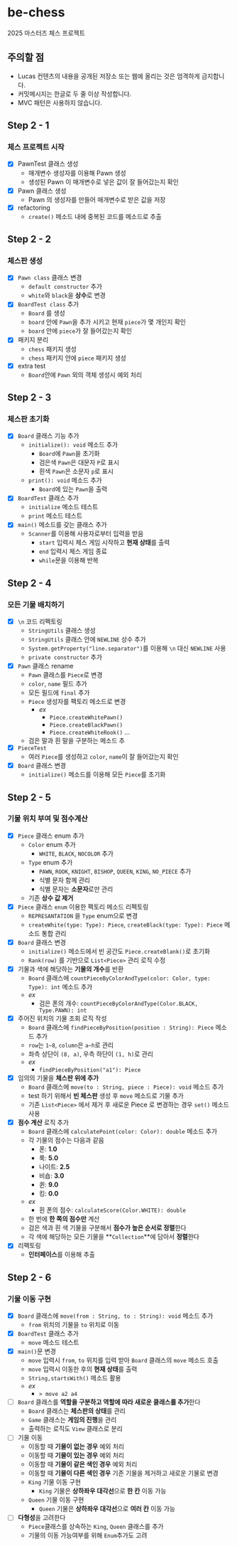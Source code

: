 # be-chess

2025 마스터즈 체스 프로젝트

## 주의할 점

- Lucas 컨텐츠의 내용을 공개된 저장소 또는 웹에 올리는 것은 엄격하게 금지합니다.
- 커밋메시지는 한글로 두 줄 이상 작성합니다.
- MVC 패턴은 사용하지 않습니다.

## Step 2 - 1

### 체스 프로젝트 시작

- [x] PawnTest 클래스 생성
  - 매개변수 생성자를 이용해 Pawn 생성
  - 생성된 Pawn 이 매개변수로 넣은 값이 잘 들어갔는지 확인
- [x] Pawn 클래스 생성
  - Pawn 의 생성자를 만들어 매개변수로 받은 값을 저장
- [x] refactoring
  - `create()` 메소드 내에 중복된 코드를 메소드로 추출

## Step 2 - 2

### 체스판 생성

- [x] `Pawn class` 클래스 변경
  - `default constructor` 추가
  - `white`와 `black`을 **상수**로 변경
- [x] `BoardTest class` 추가
  - `Board` 를 생성
  - `board` 안에 `Pawn`을 추가 시키고 현재 `piece`가 몇 개인지 확인
  - `board` 안에 `piece`가 잘 들어갔는지 확인
- [x] 패키지 분리
  - `chess` 패키지 생성
  - `chess` 패키지 안에 `piece` 패키지 생성
- [x] extra test
  -  `Board`안에 `Pawn` 외의 객체 생성시 예외 처리

## Step 2 - 3

### 체스판 초기화

- [x] `Board` 클래스 기능 추가
  - `initialize(): void` 메소드 추가
    - `Board`에 `Pawn`을 초기화
    - 검은색 `Pawn`은 대문자 `P`로 표시
    - 흰색 `Pawn`은 소문자 `p`로 표시
  - `print(): void` 메소드 추가
    - `Board`에 있는 `Pawn`을 출력
- [x] `BoardTest` 클래스 추가
  - `initialize` 메소드 테스트
  - `print` 메소드 테스트
- [x] `main()` 메소드를 갖는 클래스 추가
  - `Scanner`를 이용해 사용자로부터 입력을 받음
    - `start` 입력시 체스 게임 시작하고 **현재 상태**를 출력
    - `end` 입력시 체스 게임 종료
    - `while`문을 이용해 반복

## Step 2 - 4

### 모든 기물 배치하기

- [x] `\n` 코드 리펙토링
  - `StringUtils` 클래스 생성
  - `StringUtils` 클래스 안에 `NEWLINE` 상수 추가
  - `System.getProperty("line.separator")`를 이용해 `\n` 대신 `NEWLINE` 사용
  - `private constructor` 추가
- [x] `Pawn` 클래스 rename
  - `Pawn` 클래스를 `Piece`로 변경
  - `color`, `name` 필드 추가
  - 모든 필드에 `final` 추가
  - `Piece` 생성자를 팩토리 메소드로 변경
    - _ex_
      - `Piece.createWhitePawn()`
      - `Piece.createBlackPawn()`
      - `Piece.createWhiteRook()` ...
  - 검은 말과 흰 말을 구분하는 메소드 추
- [x] `PieceTest`
  - 여러 `Piece`를 생성하고 `color`, `name`이 잘 들어갔는지 확인
- [x] `Board` 클래스 변경
  - `initialize()` 메소드를 이용해 모든 `Piece`를 초기화

## Step 2 - 5

### 기물 위치 부여 및 점수계산

- [x] `Piece` 클래스 enum 추가
  - `Color` enum 추가
    - `WHITE`, `BLACK`, `NOCOLOR` 추가
  - `Type` enum 추가
    - `PAWN`, `ROOK`, `KNIGHT`, `BISHOP`, `QUEEN`, `KING`, `NO_PIECE` 추가
    - 식별 문자 함께 관리
    - 식별 문자는 **소문자**로만 관리
  - 기존 **상수 값 제거**
- [x] `Piece` 클래스 `enum` 이용한 팩토리 메소드 리펙토링
  - `REPRESANTATION` 을 `Type` enum으로 변경
  - `createWhite(type: Type): Piece`, `createBlack(type: Type): Piece` 메소드 통합 관리
- [x] `Board` 클래스 변경
  - `initialize()` 메소드에서 빈 공간도 `Piece.createBlank()`로 초기화
  - `Rank(row)` 를 기반으로 `List<Piece>` 관리 로직 수정
- [x] 기물과 색에 해당하는 **기물의 개수**를 반환
  - `Board` 클래스에 `countPieceByColorAndType(color: Color, type: Type): int` 메소드 추가
  - _ex_
    - 검은 폰의 개수: `countPieceByColorAndType(Color.BLACK, Type.PAWN): int`
- [x] 주어진 위치의 기물 조회 로직 작성
  - `Board` 클래스에 `findPieceByPosition(position : String): Piece` 메소드 추가
  - `row`는 `1~8`, `column`은 `a~h`로 관리
  - 좌측 상단이 `(8, a)`, 우측 하단이 `(1, h)`로 관리
  - _ex_
    - `findPieceByPosition("a1"): Piece`
- [x] 임의의 기물을 **체스판 위에 추가**
  - `Board` 클래스에 `move(to : String, piece : Piece): void` 메소드 추가
  - test 하기 위해서 **빈 체스판** 생성 후 `move` 메소드로 기물 추가
  - 기존 `List<Piece>` 에서 제거 후 새로운 Piece 로 변경하는 경우 `set()` 메소드 사용
- [x] **점수 계산** 로직 추가
  - `Board` 클래스에 `calculatePoint(color: Color): double` 메소드 추가
  - 각 기물의 점수는 다음과 같음
    - 폰: **1.0**
    - 룩: **5.0**
    - 나이트: **2.5**
    - 비숍: **3.0**
    - 퀸: **9.0**
    - 킹: **0.0**
  - _ex_
    - 흰 폰의 점수: `calculateScore(Color.WHITE): double`
  - 한 번에 **한 쪽의 점수만** 계산
  - 검은 색과 흰 색 기물을 구분해서 **점수가 높은 순서로 정렬**한다
  - 각 색에 해당하는 모든 기물을 **`Collection`**에 담아서 **정렬**한다
- [x] 리펙토링
  - **인터페이스**를 이용해 추출

## Step 2 - 6

### 기물 이동 구현

- [x] `Board` 클래스에 `move(from : String, to : String): void` 메소드 추가
  - `from` 위치의 기물을 `to` 위치로 이동
- [x] `BoardTest` 클래스 추가
  - `move` 메소드 테스트
- [x] `main()`문 변경
  - `move` 입력시 `from`, `to` 위치를 입력 받아 `Board` 클래스의 `move` 메소드 호출
  - `move` 입력시 이동한 후의 **현재 상태**를 출력
  - `String,startsWith()` 메소드 활용
  - _ex_
    - `> move a2 a4`
- [ ] `Board` 클래스를 **역할을 구분하고 역할에 따라 새로운 클래스를 추가**한다
  - `Board` 클래스는 **체스판의 상태**를 관리
  - `Game` 클래스는 **게임의 진행**을 관리
  - 출력하는 로직도 `View` 클래스로 분리
- [ ] 기물 이동
  - 이동할 때 **기물이 없는 경우** 예외 처리
  - 이동할 때 **기물이 있는 경우** 예외 처리
  - 이동할 때 **기물이 같은 색인 경우** 예외 처리
  - 이동할 때 **기물이 다른 색인 경우** 기존 기물을 제거하고 새로운 기물로 변경
  - `King` 기물 이동 구현
    - `King` 기물은 **상하좌우 대각선**으로 **한 칸** 이동 가능
  - `Queen` 기물 이동 구현
    - `Queen` 기물은 **상하좌우 대각선**으로 **여러 칸** 이동 가능
- [ ] **다형성**을 고려한다
  - `Piece`클래스를 상속하는 `King`, `Queen` 클래스를 추가
  - 기물의 이동 가능여부를 위해 `Enum`추가도 고려
